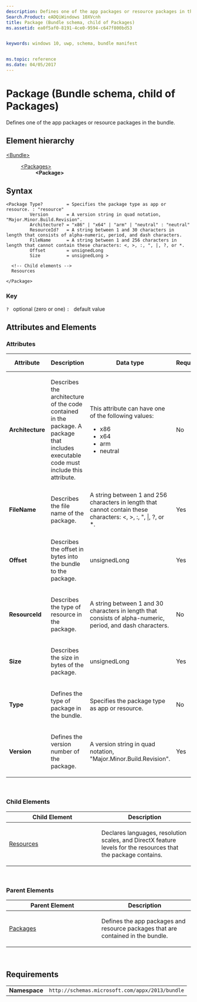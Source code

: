 ```yaml
---
description: Defines one of the app packages or resource packages in the bundle.
Search.Product: eADQiWindows 10XVcnh
title: Package (Bundle schema, child of Packages)
ms.assetid: ea0f5af0-8191-4ce0-9594-c647f800bd53


keywords: windows 10, uwp, schema, bundle manifest


ms.topic: reference
ms.date: 04/05/2017
---
```


# Package (Bundle schema, child of Packages)

Defines one of the app packages or resource packages in the bundle.

## Element hierarchy

<dl>
<dt><a href="element-bundle.md">&lt;Bundle&gt;</a></dt>
<dd>
<dl>
<dt><a href="element-packages.md">&lt;Packages&gt;</a></dt>
<dd><b>&lt;Package&gt;</b></dd>
</dl>
</dd>
</dl>

## Syntax

``` syntax
<Package Type?         = Specifies the package type as app or resource. : "resource"
         Version       = A version string in quad notation, "Major.Minor.Build.Revision".
         Architecture? = "x86" | "x64" | "arm" | "neutral" : "neutral"
         ResourceId?   = A string between 1 and 30 characters in length that consists of alpha-numeric, period, and dash characters.
         FileName      = A string between 1 and 256 characters in length that cannot contain these characters: <, >, :, ", |, ?, or *.
         Offset        = unsignedLong
         Size          = unsignedLong >

  <!-- Child elements -->
  Resources

</Package>
```

### Key

`?`   optional (zero or one)
`:`   default value
## Attributes and Elements


### Attributes

<table>
<colgroup>
<col width="20%" />
<col width="20%" />
<col width="20%" />
<col width="20%" />
<col width="20%" />
</colgroup>
<thead>
<tr class="header">
<th>Attribute</th>
<th>Description</th>
<th>Data type</th>
<th>Required</th>
<th>Default value</th>
</tr>
</thead>
<tbody>
<tr class="odd">
<td><strong>Architecture</strong></td>
<td><p>Describes the architecture of the code contained in the package. A package that includes executable code must include this attribute.</p></td>
<td><p>This attribute can have one of the following values:</p>
<ul>
<li>x86</li>
<li>x64</li>
<li>arm</li>
<li>neutral</li>
</ul></td>
<td>No</td>
<td>neutral</td>
</tr>
<tr class="even">
<td><strong>FileName</strong></td>
<td><p>Describes the file name of the package.</p></td>
<td>A string between 1 and 256 characters in length that cannot contain these characters: &lt;, &gt;, :, &quot;, |, ?, or *.</td>
<td>Yes</td>
<td></td>
</tr>
<tr class="odd">
<td><strong>Offset</strong></td>
<td><p>Describes the offset in bytes into the bundle to the package.</p></td>
<td>unsignedLong</td>
<td>Yes</td>
<td></td>
</tr>
<tr class="even">
<td><strong>ResourceId</strong></td>
<td><p>Describes the type of resource in the package.</p></td>
<td>A string between 1 and 30 characters in length that consists of alpha-numeric, period, and dash characters.</td>
<td>No</td>
<td></td>
</tr>
<tr class="odd">
<td><strong>Size</strong></td>
<td><p>Describes the size in bytes of the package.</p></td>
<td>unsignedLong</td>
<td>Yes</td>
<td></td>
</tr>
<tr class="even">
<td><strong>Type</strong></td>
<td><p>Defines the type of package in the bundle.</p></td>
<td>Specifies the package type as app or resource.</td>
<td>No</td>
<td>resource</td>
</tr>
<tr class="odd">
<td><strong>Version</strong></td>
<td><p>Defines the version number of the package.</p></td>
<td>A version string in quad notation, &quot;Major.Minor.Build.Revision&quot;.</td>
<td>Yes</td>
<td></td>
</tr>
</tbody>
</table>

 

### Child Elements

<table>
<colgroup>
<col width="50%" />
<col width="50%" />
</colgroup>
<thead>
<tr class="header">
<th>Child Element</th>
<th>Description</th>
</tr>
</thead>
<tbody>
<tr class="odd">
<td><a href="element-resources.md">Resources</a> </td>
<td><p>Declares languages, resolution scales, and DirectX feature levels for the resources that the package contains.</p></td>
</tr>
</tbody>
</table>

 

### Parent Elements

<table>
<colgroup>
<col width="50%" />
<col width="50%" />
</colgroup>
<thead>
<tr class="header">
<th>Parent Element</th>
<th>Description</th>
</tr>
</thead>
<tbody>
<tr class="odd">
<td><a href="element-packages.md">Packages</a> </td>
<td><p>Defines the app packages and resource packages that are contained in the bundle.</p></td>
</tr>
</tbody>
</table>

 

## Requirements

|          |         |
|----------|--------------|
| **Namespace** | `http://schemas.microsoft.com/appx/2013/bundle` |

 

 



